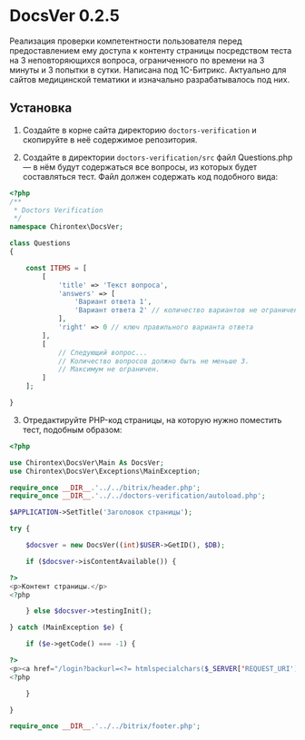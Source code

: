 # DocsVer 0.2.5

Реализация проверки компетентности пользователя перед предоставлением ему доступа к контенту страницы посредством теста на 3 неповторяющихся вопроса, ограниченного по времени на 3 минуты и 3 попытки в сутки. Написана под 1С-Битрикс. Актуально для сайтов медицинской тематики и изначально разрабатывалось под них.

## Установка

1. Создайте в корне сайта директорию `doctors-verification` и скопируйте в неё содержимое репозитория.

2. Создайте в директории `doctors-verification/src` файл Questions.php — в нём будут содержаться все вопросы, из которых будет составляться тест. Файл должен содержать код подобного вида:

```php
<?php
/**
 * Doctors Verification
 */
namespace Chirontex\DocsVer;

class Questions
{

    const ITEMS = [
        [
            'title' => 'Текст вопроса',
            'answers' => [
                'Вариант ответа 1',
                'Вариант ответа 2' // количество вариантов не ограничено
            ],
            'right' => 0 // ключ правильного варианта ответа
        ],
        [
            // Следующий вопрос...
            // Количество вопросов должно быть не меньше 3.
            // Максимум не ограничен.
        ]
    ];

}

```

3. Отредактируйте PHP-код страницы, на которую нужно поместить тест, подобным образом:

```php
<?php

use Chirontex\DocsVer\Main As DocsVer;
use Chirontex\DocsVer\Exceptions\MainException;

require_once __DIR__.'../../bitrix/header.php';
require_once __DIR__.'../../doctors-verification/autoload.php';

$APPLICATION->SetTitle('Заголовок страницы');

try {

    $docsver = new DocsVer((int)$USER->GetID(), $DB);

    if ($docsver->isContentAvailable()) {

?>
<p>Контент страницы.</p>
<?php

    } else $docsver->testingInit();

} catch (MainException $e) {

    if ($e->getCode() === -1) {

?>
<p><a href="/login?backurl=<?= htmlspecialchars($_SERVER['REQUEST_URI']) ?>">Авторизуйтесь</a> или <a href="/login?register=yes&backurl=<?= htmlspecialchars($_SERVER['REQUEST_URI']) ?>">зарегистрируйтесь</a>, чтобы просматривать содержимое данной страницы.</p>
<?php

    }

}

require_once __DIR__.'../../bitrix/footer.php';

```
